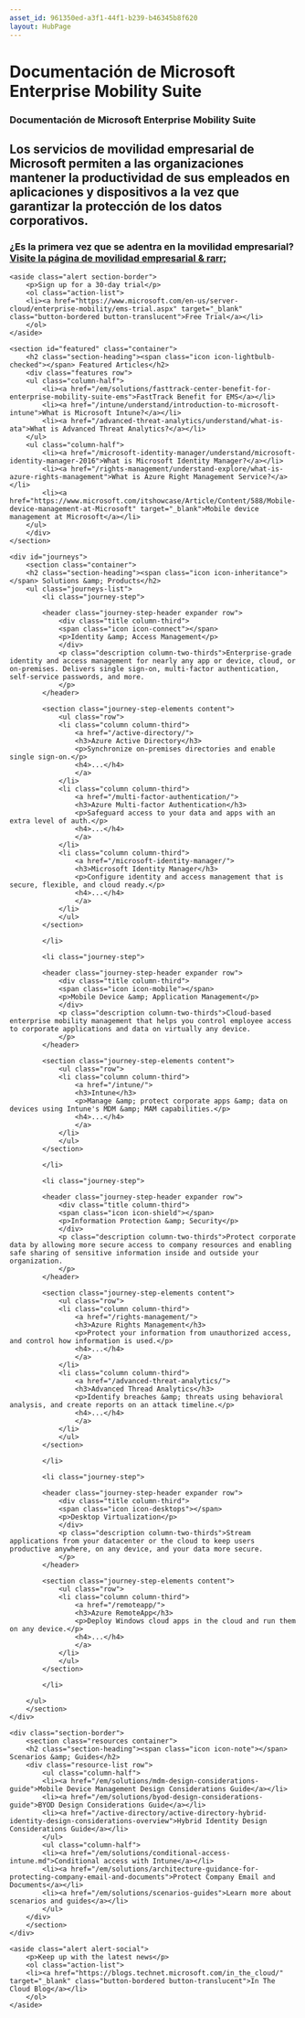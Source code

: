 ```yaml
---
asset_id: 961350ed-a3f1-44f1-b239-b46345b8f620
layout: HubPage
---
```

# Documentación de Microsoft Enterprise Mobility Suite
<article id="main">
    <section id="hero-content" class="graph">
        <h1>Documentación de Microsoft Enterprise Mobility Suite</h1>
        <h2>Los servicios de movilidad empresarial de Microsoft permiten a las organizaciones mantener la productividad de sus empleados en aplicaciones y dispositivos a la vez que garantizar la protección de los datos corporativos.</h2>
        <!-- <ol id="actions" class="action-list">
        <li><a href="" class="button button-bordered">Learn More</a></li>
        </ol> -->
        <h3>¿Es la primera vez que se adentra en la movilidad empresarial? <a href="https://www.microsoft.com/server-cloud/enterprise-mobility/overview.aspx" target="_blank">Visite la página de movilidad empresarial & rarr;</a></h3>
    </section>

    <aside class="alert section-border">
        <p>Sign up for a 30-day trial</p>
        <ol class="action-list">
        <li><a href="https://www.microsoft.com/en-us/server-cloud/enterprise-mobility/ems-trial.aspx" target="_blank" class="button-bordered button-translucent">Free Trial</a></li>
        </ol>
    </aside>

    <section id="featured" class="container">
        <h2 class="section-heading"><span class="icon icon-lightbulb-checked"></span> Featured Articles</h2>
        <div class="features row">
        <ul class="column-half">
            <li><a href="/em/solutions/fasttrack-center-benefit-for-enterprise-mobility-suite-ems">FastTrack Benefit for EMS</a></li>
            <li><a href="/intune/understand/introduction-to-microsoft-intune">What is Microsoft Intune?</a></li>
            <li><a href="/advanced-threat-analytics/understand/what-is-ata">What is Advanced Threat Analytics?</a></li>
        </ul>
        <ul class="column-half">
            <li><a href="/microsoft-identity-manager/understand/microsoft-identity-manager-2016">What is Microsoft Identity Manager?</a></li>
            <li><a href="/rights-management/understand-explore/what-is-azure-rights-management">What is Azure Right Management Service?</a></li>
            <li><a href="https://www.microsoft.com/itshowcase/Article/Content/588/Mobile-device-management-at-Microsoft" target="_blank">Mobile device management at Microsoft</a></li>
        </ul>
        </div>
    </section>

    <div id="journeys">
        <section class="container">
        <h2 class="section-heading"><span class="icon icon-inheritance"></span> Solutions &amp; Products</h2>
        <ul class="journeys-list">
            <li class="journey-step">

            <header class="journey-step-header expander row">
                <div class="title column-third">
                <span class="icon icon-connect"></span>
                <p>Identity &amp; Access Management</p>
                </div>
                <p class="description column-two-thirds">Enterprise-grade identity and access management for nearly any app or device, cloud, or on-premises. Delivers single sign-on, multi-factor authentication, self-service passwords, and more.
                </p>
            </header>

            <section class="journey-step-elements content">
                <ul class="row">
                <li class="column column-third">
                    <a href="/active-directory/">
                    <h3>Azure Active Directory</h3>
                    <p>Synchronize on-premises directories and enable single sign-on.</p>
                    <h4>...</h4>
                    </a>
                </li>
                <li class="column column-third">
                    <a href="/multi-factor-authentication/">
                    <h3>Azure Multi-factor Authentication</h3>
                    <p>Safeguard access to your data and apps with an extra level of auth.</p>
                    <h4>...</h4>
                    </a>
                </li>
                <li class="column column-third">
                    <a href="/microsoft-identity-manager/">
                    <h3>Microsoft Identity Manager</h3>
                    <p>Configure identity and access management that is secure, flexible, and cloud ready.</p>
                    <h4>...</h4>
                    </a>
                </li>
                </ul>
            </section>

            </li>

            <li class="journey-step">

            <header class="journey-step-header expander row">
                <div class="title column-third">
                <span class="icon icon-mobile"></span>
                <p>Mobile Device &amp; Application Management</p>
                </div>
                <p class="description column-two-thirds">Cloud-based enterprise mobility management that helps you control employee access to corporate applications and data on virtually any device.
                </p>
            </header>

            <section class="journey-step-elements content">
                <ul class="row">
                <li class="column column-third">
                    <a href="/intune/">
                    <h3>Intune</h3>
                    <p>Manage &amp; protect corporate apps &amp; data on devices using Intune's MDM &amp; MAM capabilities.</p>
                    <h4>...</h4>
                    </a>
                </li>
                </ul>
            </section>

            </li>

            <li class="journey-step">

            <header class="journey-step-header expander row">
                <div class="title column-third">
                <span class="icon icon-shield"></span>
                <p>Information Protection &amp; Security</p>
                </div>
                <p class="description column-two-thirds">Protect corporate data by allowing more secure access to company resources and enabling safe sharing of sensitive information inside and outside your organization.
                </p>
            </header>

            <section class="journey-step-elements content">
                <ul class="row">
                <li class="column column-third">
                    <a href="/rights-management/">
                    <h3>Azure Rights Management</h3>
                    <p>Protect your information from unauthorized access, and control how information is used.</p>
                    <h4>...</h4>
                    </a>
                </li>
                <li class="column column-third">
                    <a href="/advanced-threat-analytics/">
                    <h3>Advanced Thread Analytics</h3>
                    <p>Identify breaches &amp; threats using behavioral analysis, and create reports on an attack timeline.</p>
                    <h4>...</h4>
                    </a>
                </li>
                </ul>
            </section>

            </li>

            <li class="journey-step">

            <header class="journey-step-header expander row">
                <div class="title column-third">
                <span class="icon icon-desktops"></span>
                <p>Desktop Virtualization</p>
                </div>
                <p class="description column-two-thirds">Stream applications from your datacenter or the cloud to keep users productive anywhere, on any device, and your data more secure.
                </p>
            </header>

            <section class="journey-step-elements content">
                <ul class="row">
                <li class="column column-third">
                    <a href="/remoteapp/">
                    <h3>Azure RemoteApp</h3>
                    <p>Deploy Windows cloud apps in the cloud and run them on any device.</p>
                    <h4>...</h4>
                    </a>
                </li>
                </ul>
            </section>

            </li>
            
        </ul>
        </section>
    </div>

    <div class="section-border">
        <section class="resources container">
        <h2 class="section-heading"><span class="icon icon-note"></span> Scenarios &amp; Guides</h2>
        <div class="resource-list row">
            <ul class="column-half">
            <li><a href="/em/solutions/mdm-design-considerations-guide">Mobile Device Management Design Considerations Guide</a></li>
            <li><a href="/em/solutions/byod-design-considerations-guide">BYOD Design Considerations Guide</a></li>
            <li><a href="/active-directory/active-directory-hybrid-identity-design-considerations-overview">Hybrid Identity Design Considerations Guide</a></li>
            </ul>
            <ul class="column-half">
            <li><a href="/em/solutions/conditional-access-intune.md">Conditional access with Intune</a></li>
            <li><a href="/em/solutions/architecture-guidance-for-protecting-company-email-and-documents">Protect Company Email and Documents</a></li>
            <li><a href="/em/solutions/scenarios-guides">Learn more about scenarios and guides</a></li>
            </ul>
        </div>
        </section>
    </div>

    <aside class="alert alert-social">
        <p>Keep up with the latest news</p>
        <ol class="action-list">
        <li><a href="https://blogs.technet.microsoft.com/in_the_cloud/" target="_blank" class="button-bordered button-translucent">In The Cloud Blog</a></li>
        </ol>
    </aside>
</article>


<!--HONumber=Apr16_HO2-->


